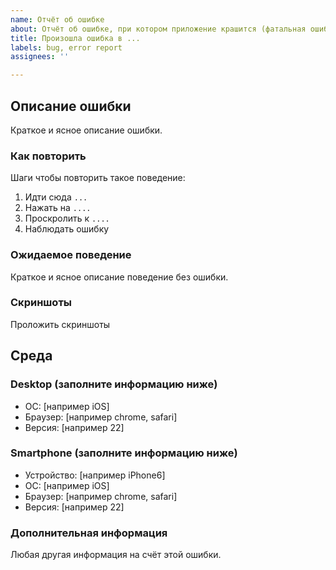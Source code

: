 ```yaml
---
name: Отчёт об ошибке
about: Отчёт об ошибке, при котором приложение крашится (фатальная ошибка)
title: Произошла ошибка в ...
labels: bug, error report
assignees: ''

---
```


## Описание ошибки
Краткое и ясное описание ошибки.

### Как повторить
Шаги чтобы повторить такое поведение:
1. Идти сюда `...`
2. Нажать на `....`
3. Проскролить к `....`
4. Наблюдать ошибку

### Ожидаемое поведение
Краткое и ясное описание поведение без ошибки.

### Скриншоты
Проложить скриншоты

## Среда

### Desktop (заполните информацию ниже)
 - ОС: [например iOS]
 - Браузер: [например chrome, safari]
 - Версия: [например 22]

### Smartphone (заполните информацию ниже)
 - Устройство: [например iPhone6]
 - ОС: [например iOS]
 - Браузер: [например chrome, safari]
 - Версия: [например 22]

### Дополнительная информация
Любая другая информация на счёт этой ошибки.
